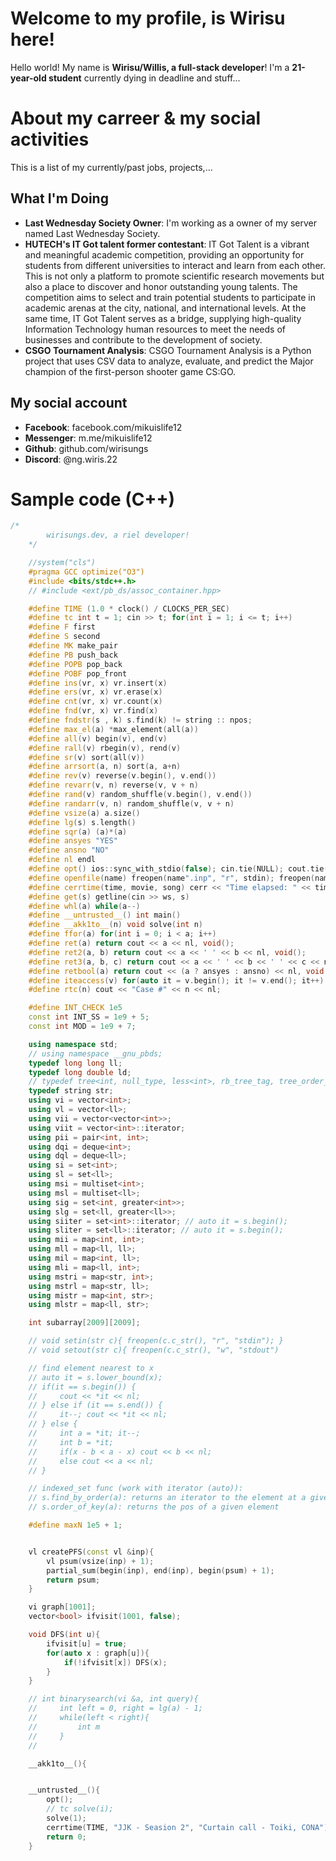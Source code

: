 # Welcome to my profile, is Wirisu here!

Hello world! My name is **Wirisu/Willis, a full-stack developer**! I'm a **21-year-old student** currently dying in deadline and stuff...

# About my carreer & my social activities
This is a list of my currently/past jobs, projects,...

## What I'm Doing
- **Last Wednesday Society Owner**: I'm working as a owner of my server named Last Wednesday Society.
- **HUTECH's IT Got talent former contestant**: IT Got Talent is a vibrant and meaningful academic competition, providing an opportunity for students from different universities to interact and learn from each other. This is not only a platform to promote scientific research movements but also a place to discover and honor outstanding young talents. The competition aims to select and train potential students to participate in academic arenas at the city, national, and international levels. At the same time, IT Got Talent serves as a bridge, supplying high-quality Information Technology human resources to meet the needs of businesses and contribute to the development of society.
- **CSGO Tournament Analysis**: CSGO Tournament Analysis is a Python project that uses CSV data to analyze, evaluate, and predict the Major champion of the first-person shooter game CS:GO.

## My social account
- **Facebook**: facebook.com/mikuislife12
- **Messenger**: m.me/mikuislife12
- **Github**: github.com/wirisungs
- **Discord**: @ng.wiris.22

# Sample code (C++)
```cpp
/*
        wirisungs.dev, a riel developer!
    */

    //system("cls")
    #pragma GCC optimize("O3")
    #include <bits/stdc++.h>
    // #include <ext/pb_ds/assoc_container.hpp>

    #define TIME (1.0 * clock() / CLOCKS_PER_SEC)
    #define tc int t = 1; cin >> t; for(int i = 1; i <= t; i++)
    #define F first
    #define S second
    #define MK make_pair
    #define PB push_back
    #define POPB pop_back
    #define POBF pop_front
    #define ins(vr, x) vr.insert(x)
    #define ers(vr, x) vr.erase(x)
    #define cnt(vr, x) vr.count(x)
    #define fnd(vr, x) vr.find(x)
    #define fndstr(s , k) s.find(k) != string :: npos;
    #define max_el(a) *max_element(all(a))
    #define all(v) begin(v), end(v)
    #define rall(v) rbegin(v), rend(v)
    #define sr(v) sort(all(v))
    #define arrsort(a, n) sort(a, a+n)
    #define rev(v) reverse(v.begin(), v.end())
    #define revarr(v, n) reverse(v, v + n)
    #define rand(v) random_shuffle(v.begin(), v.end())
    #define randarr(v, n) random_shuffle(v, v + n)
    #define vsize(a) a.size()
    #define lg(s) s.length()
    #define sqr(a) (a)*(a)
    #define ansyes "YES"
    #define ansno "NO"
    #define nl endl
    #define opt() ios::sync_with_stdio(false); cin.tie(NULL); cout.tie(NULL);
    #define openfile(name) freopen(name".inp", "r", stdin); freopen(name".out", "w", stdout);
    #define cerrtime(time, movie, song) cerr << "Time elapsed: " << time << "s\nToday's recommend anime: " << movie << "\nNow playing: " << song << "\nCode by untrusted (a.k.a kuzeki.hitoru).\n";
    #define get(s) getline(cin >> ws, s)
    #define whl(a) while(a--)
    #define __untrusted__() int main()
    #define __akk1to__(n) void solve(int n)
    #define ffor(a) for(int i = 0; i < a; i++)
    #define ret(a) return cout << a << nl, void();
    #define ret2(a, b) return cout << a << ' ' << b << nl, void();
    #define ret3(a, b, c) return cout << a << ' ' << b << ' ' << c << nl, void();
    #define retbool(a) return cout << (a ? ansyes : ansno) << nl, void();
    #define iteaccess(v) for(auto it = v.begin(); it != v.end(); it++)
    #define rtc(n) cout << "Case #" << n << nl;

    #define INT_CHECK 1e5
    const int INT_SS = 1e9 + 5;
    const int MOD = 1e9 + 7;

    using namespace std;
    // using namespace __gnu_pbds;
    typedef long long ll;
    typedef long double ld;
    // typedef tree<int, null_type, less<int>, rb_tree_tag, tree_order_statistics_node_update> indexed_set;
    typedef string str;
    using vi = vector<int>;
    using vl = vector<ll>;
    using vii = vector<vector<int>>;
    using viit = vector<int>::iterator;
    using pii = pair<int, int>;
    using dqi = deque<int>;
    using dql = deque<ll>;
    using si = set<int>;
    using sl = set<ll>;
    using msi = multiset<int>;
    using msl = multiset<ll>;
    using sig = set<int, greater<int>>;
    using slg = set<ll, greater<ll>>;
    using siiter = set<int>::iterator; // auto it = s.begin();
    using sliter = set<ll>::iterator; // auto it = s.begin();
    using mii = map<int, int>;
    using mll = map<ll, ll>;
    using mil = map<int, ll>;
    using mli = map<ll, int>;
    using mstri = map<str, int>;
    using mstrl = map<str, ll>;
    using mistr = map<int, str>;
    using mlstr = map<ll, str>;

    int subarray[2009][2009];

    // void setin(str c){ freopen(c.c_str(), "r", "stdin"); }
    // void setout(str c){ freopen(c.c_str(), "w", "stdout")

    // find element nearest to x
    // auto it = s.lower_bound(x);
    // if(it == s.begin()) {
    //     cout << *it << nl;
    // } else if (it == s.end()) {
    //     it--; cout << *it << nl;
    // } else {
    //     int a = *it; it--;
    //     int b = *it;
    //     if(x - b < a - x) cout << b << nl;
    //     else cout << a << nl;
    // }

    // indexed_set func (work with iterator (auto)):
    // s.find_by_order(a): returns an iterator to the element at a given position
    // s.order_of_key(a): returns the pos of a given element

    #define maxN 1e5 + 1;


    vl createPFS(const vl &inp){
        vl psum(vsize(inp) + 1);
        partial_sum(begin(inp), end(inp), begin(psum) + 1);
        return psum;
    }

    vi graph[1001];
    vector<bool> ifvisit(1001, false);

    void DFS(int u){
        ifvisit[u] = true;
        for(auto x : graph[u]){
            if(!ifvisit[x]) DFS(x);
        }
    }

    // int binarysearch(vi &a, int query){
    //     int left = 0, right = lg(a) - 1;
    //     while(left < right){
    //         int m
    //     }
    //

    __akk1to__(){


    __untrusted__(){
        opt();
        // tc solve(i);
        solve(1);
        cerrtime(TIME, "JJK - Seasion 2", "Curtain call - Toiki, CONA");
        return 0;
    }
```
